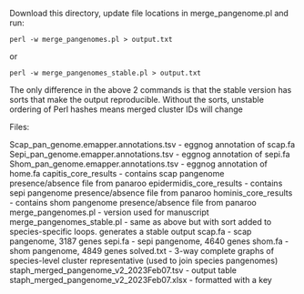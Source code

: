 Download this directory, update file locations in merge_pangenome.pl and run:

```perl -w merge_pangenomes.pl > output.txt```

or

```perl -w merge_pangenomes_stable.pl > output.txt```

The only difference in the above 2 commands is that the stable version has sorts that make the output reproducible. Without the sorts, unstable ordering of Perl hashes means merged cluster IDs will change

Files:

Scap_pan_genome.emapper.annotations.tsv - eggnog annotation of scap.fa
Sepi_pan_genome.emapper.annotations.tsv - eggnog annotation of sepi.fa
Shom_pan_genome.emapper.annotations.tsv - eggnog annotation of home.fa
capitis_core_results - contains scap pangenome presence/absence file from panaroo
epidermidis_core_results - contains sepi pangenome presence/absence file from panaroo
hominis_core_results - contains shom pangenome presence/absence file from panaroo
merge_pangenomes.pl - version used for manuscript
merge_pangenomes_stable.pl - same as above but with sort added to species-specific loops. generates a stable output
scap.fa - scap pangenome, 3187 genes
sepi.fa - sepi pangenome, 4640 genes
shom.fa - shom pangenome, 4849 genes
solved.txt - 3-way complete graphs of species-level cluster representative (used to join species pangenomes) 
staph_merged_pangenome_v2_2023Feb07.tsv - output table
staph_merged_pangenome_v2_2023Feb07.xlsx - formatted with a key
